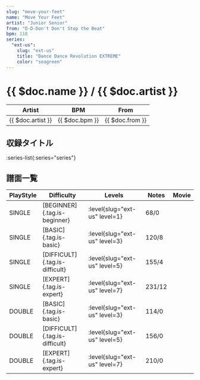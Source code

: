 ```yaml
---
slug: "move-your-feet"
name: "Move Your Feet"
artist: "Junior Senior"
from: "D-D-Don't Don't Stop the Beat"
bpm: 118
series:
  "ext-us":
    slug: "ext-us"
    title: "Dance Dance Revolution EXTREME"
    color: "seagreen"
---
```


# {{ $doc.name }} / {{ $doc.artist }}

|Artist|BPM|From|
|------|---|----|
|{{ $doc.artist }}|{{ $doc.bpm }}|{{ $doc.from }}|

## 収録タイトル

:series-list{:series="series"}

## 譜面一覧

|PlayStyle|Difficulty|Levels|Notes|Movie|
|---------|----------|------|-----|-----|
|SINGLE|[BEGINNER]{.tag.is-beginner}|:level{slug="ext-us" level=1}|68/0||
|SINGLE|[BASIC]{.tag.is-basic}|:level{slug="ext-us" level=3}|120/8||
|SINGLE|[DIFFICULT]{.tag.is-difficult}|:level{slug="ext-us" level=5}|155/4||
|SINGLE|[EXPERT]{.tag.is-expert}|:level{slug="ext-us" level=7}|231/12||
|DOUBLE|[BASIC]{.tag.is-basic}|:level{slug="ext-us" level=3}|114/0||
|DOUBLE|[DIFFICULT]{.tag.is-difficult}|:level{slug="ext-us" level=5}|156/0||
|DOUBLE|[EXPERT]{.tag.is-expert}|:level{slug="ext-us" level=7}|210/0||
